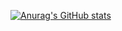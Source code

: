 [![Anurag's GitHub stats](https://github-readme-stats.vercel.app/api?username=kimagure-ningen)](https://github.com/anuraghazra/github-readme-stats&theme=radical)
